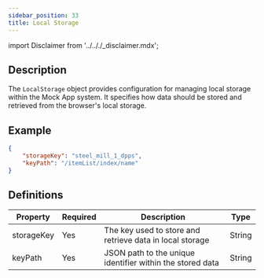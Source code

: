 ```yaml
---
sidebar_position: 33
title: Local Storage
---
```


import Disclaimer from '../.././\_disclaimer.mdx';

<Disclaimer />

## Description

The `LocalStorage` object provides configuration for managing local storage within the Mock App system. It specifies how data should be stored and retrieved from the browser's local storage.

## Example

```json
{
    "storageKey": "steel_mill_1_dpps",
    "keyPath": "/itemList/index/name"
}

```

## Definitions

| Property | Required | Description | Type |
|----------|----------|-------------|------|
| storageKey | Yes | The key used to store and retrieve data in local storage | String |
| keyPath | Yes | JSON path to the unique identifier within the stored data | String |

